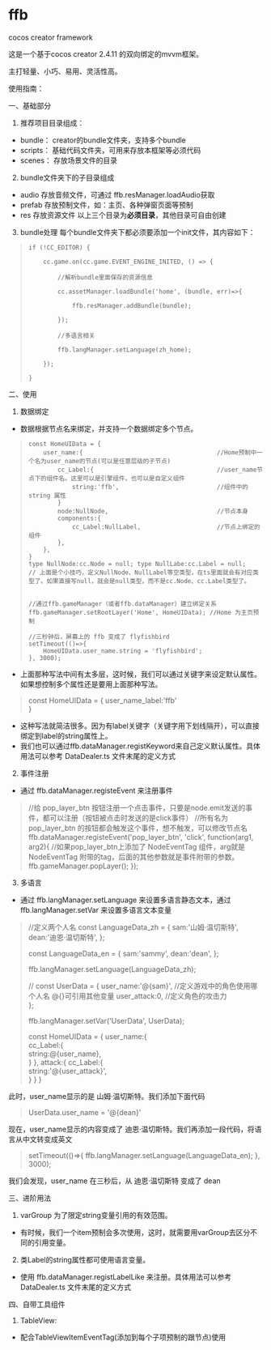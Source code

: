# ffb
cocos creator framework

这是一个基于cocos creator 2.4.11 的双向绑定的mvvm框架。

主打轻量、小巧、易用、灵活性高。

使用指南：

 一、基础部分
1. 推荐项目目录组成：
- bundle： creator的bundle文件夹，支持多个bundle 
- scripts： 基础代码文件夹，可用来存放本框架等必须代码
- scenes： 存放场景文件的目录

2. bundle文件夹下的子目录组成
- audio 存放音频文件，可通过 ffb.resManager.loadAudio获取
- prefab 存放预制文件，如：主页、各种弹窗页面等预制
- res 存放资源文件
以上三个目录为**必须目录**，其他目录可自由创建

3. bundle处理
每个bundle文件夹下都必须要添加一个init文件，其内容如下：
>     if (!CC_EDITOR) {
> 
>         cc.game.on(cc.game.EVENT_ENGINE_INITED, () => {
> 
>             //解析bundle里面保存的资源信息
> 
>             cc.assetManager.loadBundle('home', (bundle, err)=>{
> 
>                 ffb.resManager.addBundle(bundle);
> 
>             });
> 
>             //多语言相关
> 
>             ffb.langManager.setLanguage(zh_home);
> 
>         });
> 
>     }

二、使用

1. 数据绑定
- 数据根据节点名来绑定，并支持一个数据绑定多个节点。
>     const HomeUIData = {
>         user_name:{                                     //Home预制中一个名为user_name的节点(可以是任意层级的子节点)
>             cc_Label:{                                  //user_name节点下的组件名。这里可以是引擎组件，也可以是自定义组件
>                 string:'ffb',                           //组件中的 string 属性
>             }
>             node:NullNode,                              //节点本身
>             components:{
>                 cc_Label:NullLabel,                     //节点上绑定的组件
>             },
>         },
>     }
>     type NullNode:cc.Node = null; type NullLabe:cc.Label = null; 
>     // 上面是个小技巧，定义NullNode、NullLabel等空类型，在ts里面就会有对应类型了。如果直接写null，就会是null类型，而不是cc.Node、cc.Label类型了。   
>     
>     
>     //通过ffb.gameManager（或者ffb.dataManager）建立绑定关系
>     ffb.gameManager.setRootLayer('Home', HomeUIData); //Home 为主页预制
>     
>     //三秒钟后，屏幕上的 ffb 变成了 flyfishbird
>     setTimeout(()=>{
>         HomeUIData.user_name.string = 'flyfishbird';
>     }, 3000);

- 上面那种写法中间有太多层，这时候，我们可以通过关键字来设定默认属性。如果想控制多个属性还是要用上面那种写法。

> const HomeUIData = {
>     user_name_label:'ffb'                                 
> }

- 这种写法就简洁很多。因为有label关键字（关键字用下划线隔开），可以直接绑定到label的string属性上。
- 我们也可以通过ffb.dataManager.registKeyword来自己定义默认属性。具体用法可以参考 DataDealer.ts 文件末尾的定义方式

2. 事件注册
- 通过 ffb.dataManager.registeEvent 来注册事件

> //给 pop_layer_btn 按钮注册一个点击事件，只要是node.emit发送的事件，都可以注册（按钮被点击时发送的是click事件）
> //所有名为 pop_layer_btn 的按钮都会触发这个事件，想不触发，可以修改节点名
> ffb.dataManager.registeEvent('pop_layer_btn', 'click', function(arg1, arg2){
>     //如果pop_layer_btn上添加了 NodeEventTag 组件，arg就是 NodeEventTag 附带的tag，后面的其他参数就是事件附带的参数。
>     ffb.gameManager.popLayer();
> });

3. 多语言
- 通过 ffb.langManager.setLanguage 来设置多语言静态文本，通过 ffb.langManager.setVar 来设置多语言文本变量

> //定义两个人名
> const LanguageData_zh = {
>     sam:'山姆·温切斯特',
>     dean:'迪恩·温切斯特',
> };
> 
> const LanguageData_en = {
>     sam:'sammy',
>     dean:'dean',
> };
> 
> ffb.langManager.setLanguage(LanguageData_zh);
> 
> //
> const UserData = {
>     user_name:'@{sam}',      //定义游戏中的角色使用哪个人名   @{}可引用其他变量
>     user_attack:0,           //定义角色的攻击力          
> };
> 
> ffb.langManager.setVar('UserData', UserData);
> 
> const HomeUIData = {
>     user_name:{                                   
>         cc_Label:{                                
>             string:@{user_name},                         
>         }
>     },
>     attack:{
>         cc_Label:{                                
>             string:'@{user_attack}',                         
>         }
>     }
> }

此时，user_name显示的是 山姆·温切斯特。我们添加下面代码

> UserData.user_name = '@{dean}'

现在，user_name显示的内容变成了 迪恩·温切斯特。我们再添加一段代码，将语言从中文转变成英文

> setTimeout(()=>{
>     ffb.langManager.setLanguage(LanguageData_en);
> }, 3000);

我们会发现，user_name 在三秒后，从 迪恩·温切斯特 变成了 dean 

三、进阶用法
1. varGroup 为了限定string变量引用的有效范围。
- 有时候，我们一个item预制会多次使用，这时，就需要用varGroup去区分不同的引用变量。
2. 类Label的string属性都可使用语言变量。
- 使用 ffb.dataManager.registLabelLike 来注册。具体用法可以参考 DataDealer.ts 文件末尾的定义方式

四、自带工具组件
1. TableView:
- 配合TableViewItemEventTag(添加到每个子项预制的跟节点)使用